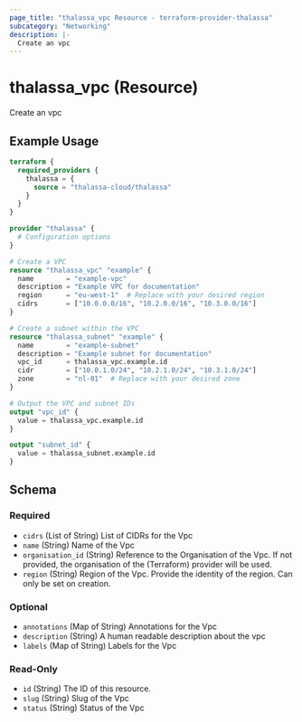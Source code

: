 ```yaml
---
page_title: "thalassa_vpc Resource - terraform-provider-thalassa"
subcategory: "Networking"
description: |-
  Create an vpc
---
```


# thalassa_vpc (Resource)

Create an vpc

## Example Usage

```terraform
terraform {
  required_providers {
    thalassa = {
      source = "thalassa-cloud/thalassa"
    }
  }
}

provider "thalassa" {
  # Configuration options
}

# Create a VPC
resource "thalassa_vpc" "example" {
  name        = "example-vpc"
  description = "Example VPC for documentation"
  region      = "eu-west-1"  # Replace with your desired region
  cidrs       = ["10.0.0.0/16", "10.2.0.0/16", "10.3.0.0/16"]
}

# Create a subnet within the VPC
resource "thalassa_subnet" "example" {
  name        = "example-subnet"
  description = "Example subnet for documentation"
  vpc_id      = thalassa_vpc.example.id
  cidr        = ["10.0.1.0/24", "10.2.1.0/24", "10.3.1.0/24"]
  zone        = "nl-01"  # Replace with your desired zone
}

# Output the VPC and subnet IDs
output "vpc_id" {
  value = thalassa_vpc.example.id
}

output "subnet_id" {
  value = thalassa_subnet.example.id
}
```
<!-- schema generated by tfplugindocs -->
## Schema

### Required

- `cidrs` (List of String) List of CIDRs for the Vpc
- `name` (String) Name of the Vpc
- `organisation_id` (String) Reference to the Organisation of the Vpc. If not provided, the organisation of the (Terraform) provider will be used.
- `region` (String) Region of the Vpc. Provide the identity of the region. Can only be set on creation.

### Optional

- `annotations` (Map of String) Annotations for the Vpc
- `description` (String) A human readable description about the vpc
- `labels` (Map of String) Labels for the Vpc

### Read-Only

- `id` (String) The ID of this resource.
- `slug` (String) Slug of the Vpc
- `status` (String) Status of the Vpc


